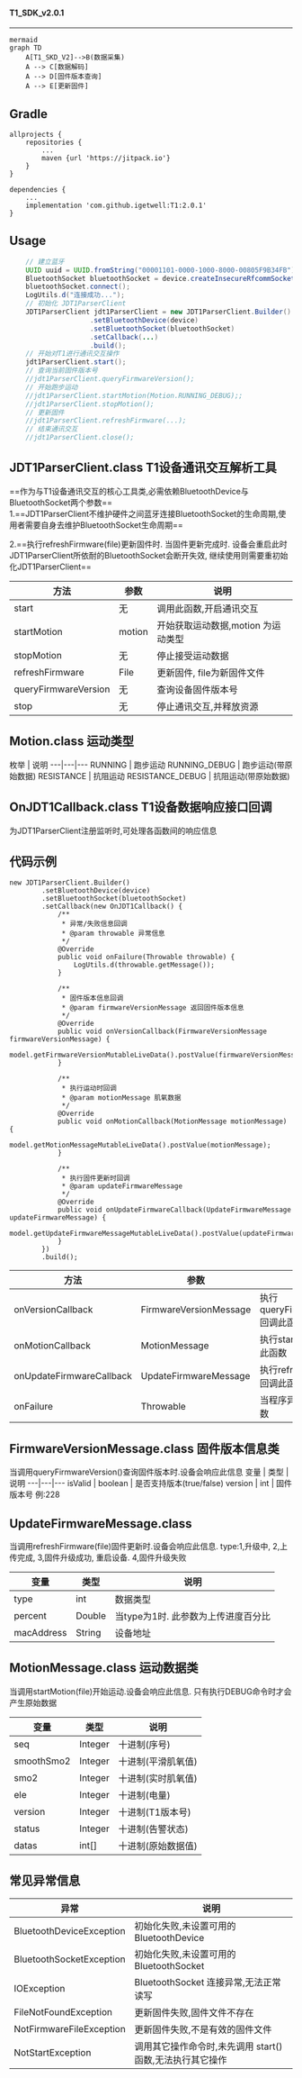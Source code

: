#### T1_SDK_v2.0.1 
--------
```
mermaid
graph TD
    A[T1_SKD_V2]-->B(数据采集)
    A --> C[数据解码]
    A --> D[固件版本查询]
    A --> E[更新固件]
```

Gradle
------
```
allprojects {
    repositories {
        ...
        maven {url 'https://jitpack.io'}
    }
}

dependencies {
    ...
    implementation 'com.github.igetwell:T1:2.0.1'
}
```
Usage
-----
``` Java
    // 建立蓝牙
    UUID uuid = UUID.fromString("00001101-0000-1000-8000-00805F9B34FB");
    BluetoothSocket bluetoothSocket = device.createInsecureRfcommSocketToServiceRecord(uuid);
    bluetoothSocket.connect();
    LogUtils.d("连接成功...");
    // 初始化 JDT1ParserClient 
    JDT1ParserClient jdt1ParserClient = new JDT1ParserClient.Builder()
                    .setBluetoothDevice(device)
                    .setBluetoothSocket(bluetoothSocket)
                    .setCallback(...)
                    .build();
    // 开始对T1进行通讯交互操作
    jdt1ParserClient.start();
    // 查询当前固件版本号
    //jdt1ParserClient.queryFirmwareVersion();
    // 开始跑步运动
    //jdt1ParserClient.startMotion(Motion.RUNNING_DEBUG);; 
    //jdt1ParserClient.stopMotion();
    // 更新固件
    //jdt1ParserClient.refreshFirmware(...);
    // 结束通讯交互
    //jdt1ParserClient.close();
```

JDT1ParserClient.class  T1设备通讯交互解析工具
-----------
==作为与T1设备通讯交互的核心工具类,必需依赖BluetoothDevice与BluetoothSocket两个参数==  
1.==JDT1ParserClient不维护硬件之间蓝牙连接BluetoothSocket的生命周期,使用者需要自身去维护BluetoothSocket生命周期==

2.==执行refreshFirmware(file)更新固件时. 当固件更新完成时. 设备会重启此时JDT1ParserClient所依耐的BluetoothSocket会断开失效, 继续使用则需要重初始化JDT1ParserClient==

方法 | 参数 | 说明
---|---|---
start | 无 | 调用此函数,开启通讯交互
startMotion | motion | 开始获取运动数据,motion 为运动类型
stopMotion | 无 | 停止接受运动数据
refreshFirmware | File | 更新固件, file为新固件文件
queryFirmwareVersion | 无| 查询设备固件版本号
stop | 无| 停止通讯交互,并释放资源


Motion.class 运动类型
-----------
枚举 | 说明
---|---|---
RUNNING | 跑步运动 
RUNNING_DEBUG | 跑步运动(带原始数据)
RESISTANCE | 抗阻运动
RESISTANCE_DEBUG | 抗阻运动(带原始数据)


OnJDT1Callback.class T1设备数据响应接口回调
-----------
为JDT1ParserClient注册监听时,可处理各函数间的响应信息

代码示例
-----
```
new JDT1ParserClient.Builder()
        .setBluetoothDevice(device)
        .setBluetoothSocket(bluetoothSocket)
        .setCallback(new OnJDT1Callback() {
            /**
             * 异常/失败信息回调
             * @param throwable 异常信息
             */
            @Override
            public void onFailure(Throwable throwable) {
                LogUtils.d(throwable.getMessage());
            }
    
            /**
             * 固件版本信息回调
             * @param firmwareVersionMessage 返回固件版本信息
             */
            @Override
            public void onVersionCallback(FirmwareVersionMessage firmwareVersionMessage) {
                model.getFirmwareVersionMutableLiveData().postValue(firmwareVersionMessage);
            }
    
            /**
             * 执行运动时回调
             * @param motionMessage 肌氧数据
             */
            @Override
            public void onMotionCallback(MotionMessage motionMessage) {
                model.getMotionMessageMutableLiveData().postValue(motionMessage);
            }
    
            /**
             * 执行固件更新时回调
             * @param updateFirmwareMessage
             */
            @Override
            public void onUpdateFirmwareCallback(UpdateFirmwareMessage updateFirmwareMessage) {
                model.getUpdateFirmwareMessageMutableLiveData().postValue(updateFirmwareMessage);
            }
        })
        .build();
```
方法 | 参数 | 说明
---|---|---
onVersionCallback | FirmwareVersionMessage | 执行queryFirmwareVersion回调此函数
onMotionCallback | MotionMessage | 执行startMotion()回调此函数
onUpdateFirmwareCallback | UpdateFirmwareMessage| 执行refreshFirmware回调此函数
onFailure | Throwable | 当程序异常时调用此函数

FirmwareVersionMessage.class 固件版本信息类
-----------
当调用queryFirmwareVersion()查询固件版本时.设备会响应此信息
变量 | 类型 | 说明
---|---|---
isValid | boolean | 是否支持版本(true/false)
version | int | 固件版本号 例:228

UpdateFirmwareMessage.class 
-----------
当调用refreshFirmware(file)固件更新时.设备会响应此信息.
type:1,升级中, 2,上传完成, 3,固件升级成功, 重启设备. 4,固件升级失败

变量 | 类型 | 说明
---|---|---
type | int | 数据类型
percent | Double | 当type为1时. 此参数为上传进度百分比
macAddress | String | 设备地址

MotionMessage.class 运动数据类
-----------
当调用startMotion(file)开始运动.设备会响应此信息.
只有执行DEBUG命令时才会产生原始数据

变量 | 类型 | 说明
---|---|---
seq | Integer | 十进制(序号)
smoothSmo2 | Integer | 十进制(平滑肌氧值)
smo2 | Integer | 十进制(实时肌氧值)
ele | Integer | 十进制(电量)
version | Integer | 十进制(T1版本号)
status | Integer | 十进制(告警状态)
datas | int[] | 十进制(原始数据值) 

常见异常信息
-----------
异常 | 说明
---|---
BluetoothDeviceException | 初始化失败,未设置可用的BluetoothDevice
BluetoothSocketException | 初始化失败,未设置可用的BluetoothSocket
IOException | BluetoothSocket 连接异常,无法正常读写
FileNotFoundException | 更新固件失败,固件文件不存在
NotFirmwareFileException | 更新固件失败,不是有效的固件文件
NotStartException | 调用其它操作命令时,未先调用 start() 函数,无法执行其它操作



